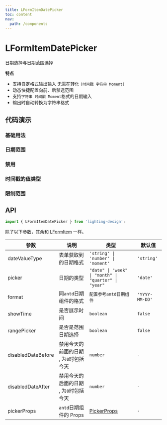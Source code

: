 ```yaml
---
title: LFormItemDatePicker
toc: content
nav:
  path: /components
---
```


# LFormItemDatePicker

日期选择与日期范围选择

**特点**

- 支持自定格式输出输入 无需在转化 `(时间戳 字符串 Moment) `
- 动态快捷配置向前、后禁选范围
- 支持`字符串 时间戳 Moment`格式的日期输入
- 输出时自动转换为字符串格式

## 代码演示

### 基础用法

<code src='./demos/Demo1.tsx'></code>

### 日期范围

<!-- <code src='./demos/Demo2.tsx'></code> -->

### 禁用

<!-- <code src='./demos/Demo3.tsx'></code> -->

### 时间戳的值类型

<!-- <code src='./demos/Demo4.tsx'></code> -->

### 限制范围

<!-- <code src='./demos/Demo5.tsx'></code> -->

## API

```ts
import { LFormItemDatePicker } from 'lighting-design';
```

除了以下参数，其余和 [LFormItem](/components/form-item) 一样。

| 参数               | 说明                                   | 类型                                                                                            | 默认值         |
| ------------------ | -------------------------------------- | ----------------------------------------------------------------------------------------------- | -------------- |
| dateValueType      | 表单获取到的日期格式                   | `'string' \| 'number' \| 'moment'`                                                              | `'string'`     |
| picker             | 日期的类型                             | `"date" \| "week" \| "month" \| "quarter" \| "year"`                                            | `'date'`       |
| format             | 同`antd`日期组件的格式                 | `配置参考antd日期组件`                                                                          | `'YYYY-MM-DD'` |
| showTime           | 是否展示时间                           | `boolean`                                                                                       | `false`        |
| rangePicker        | 是否是范围日期选择                     | `boolean`                                                                                       | `false`        |
| disabledDateBefore | 禁用今天的前面的日期 , 为`0`时包括今天 | `number`                                                                                        | `-`            |
| disabledDateAfter  | 禁用今天的后面的日期 , 为`0`时包括今天 | `number`                                                                                        | `-`            |
| pickerProps        | `antd`日期组件的 Props                 | [PickerProps](https://4x.ant.design/components/date-picker-cn/#%E5%85%B1%E5%90%8C%E7%9A%84-API) | `-`            |
